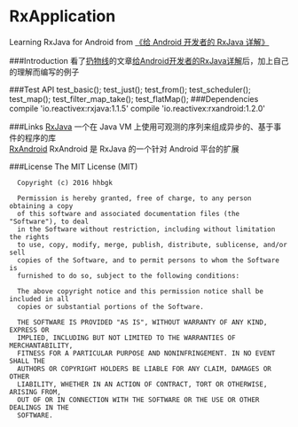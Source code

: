 # RxApplication
Learning RxJava for Android from [《给 Android 开发者的 RxJava 详解》](http://gank.io/post/560e15be2dca930e00da1083)

###Introduction
看了[扔物线](https://github.com/rengwuxian)的文章[给Android开发者的RxJava详解](http://gank.io/post/560e15be2dca930e00da1083)后，加上自己的理解而编写的例子

###Test API
      test_basic();
      test_just();
      test_from();
      test_scheduler();
      test_map();
      test_filter_map_take();
      test_flatMap();
###Dependencies
      compile 'io.reactivex:rxjava:1.1.5'
      compile 'io.reactivex:rxandroid:1.2.0'

###Links
[RxJava](https://github.com/ReactiveX/RxJava) 一个在 Java VM 上使用可观测的序列来组成异步的、基于事件的程序的库<br> 
[RxAndroid](https://github.com/ReactiveX/RxAndroid) RxAndroid 是 RxJava 的一个针对 Android 平台的扩展

###License
      The MIT License (MIT)

      Copyright (c) 2016 hhbgk
      
      Permission is hereby granted, free of charge, to any person obtaining a copy
      of this software and associated documentation files (the "Software"), to deal
      in the Software without restriction, including without limitation the rights
      to use, copy, modify, merge, publish, distribute, sublicense, and/or sell
      copies of the Software, and to permit persons to whom the Software is
      furnished to do so, subject to the following conditions:
      
      The above copyright notice and this permission notice shall be included in all
      copies or substantial portions of the Software.
      
      THE SOFTWARE IS PROVIDED "AS IS", WITHOUT WARRANTY OF ANY KIND, EXPRESS OR
      IMPLIED, INCLUDING BUT NOT LIMITED TO THE WARRANTIES OF MERCHANTABILITY,
      FITNESS FOR A PARTICULAR PURPOSE AND NONINFRINGEMENT. IN NO EVENT SHALL THE
      AUTHORS OR COPYRIGHT HOLDERS BE LIABLE FOR ANY CLAIM, DAMAGES OR OTHER
      LIABILITY, WHETHER IN AN ACTION OF CONTRACT, TORT OR OTHERWISE, ARISING FROM,
      OUT OF OR IN CONNECTION WITH THE SOFTWARE OR THE USE OR OTHER DEALINGS IN THE
      SOFTWARE.
